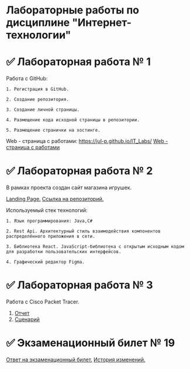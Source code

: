# Лабораторные работы по дисциплине "Интернет-технологии"
# ✅ Лабораторная работа № 1
Работа с GitHub:

	1. Регистрация в GitHub.

	2. Создание репозитория.

	3. Создание личной страницы.

	4. Размещение кода исходной страницы в репозитории.

	5. Размещение странички на хостинге.

Web - страница с работами: https://jul-p.github.io/IT_Labs/
[Web - страница с работами](https://jul-p.github.io/IT_Labs/)
# ✅ Лабораторная работа № 2

В рамках проекта  создан сайт магазина игрушек.

[Landing Page.](https://saintmantis.github.io/bear-house-landing-page/)
[Ссылка на репозиторий.](https://github.com/saintmantis/bear-house-landing-page/tree/master)

Используемый стек технологий:

	1. Язык программирования: Java,C#

	2. Rest Api. Архитектурный стиль взаимодействия компонентов распределённого приложения в сети.

	3. Библиотека React. JavaScript-библиотека с открытым исходным кодом для разработки пользовательских интерфейсов.

	4. Графический редактор Figma.

# ✅ Лабораторная работа № 3

Работа с Cisco Packet Tracer. 

1. [Отчет](https://github.com/Jul-P/IT_Labs/blob/main/%D0%9E%D1%82%D1%87%D1%91%D1%82%D1%8B/%D0%9E%D1%82%D1%87%D0%B5%D1%82_4.pdf)
2. [Сценарий](https://github.com/Jul-P/IT_Labs/blob/main/%D0%9E%D1%82%D1%87%D1%91%D1%82%D1%8B/%D1%81%D1%86%D0%B5%D0%BD%D0%B0%D1%80%D0%B8%D0%B9_4.pka)

# ✅ Экзаменационный билет № 19

[Ответ на экзаменационный билет.](https://github.com/stankin/inet-2022/wiki/exam19)
[История изменений.](https://github.com/stankin/inet-2022/wiki/exam19/_history)

